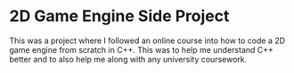# 2D Game Engine Side Project
This was a project where I followed an online course into how to code a 2D game engine from scratch in C++. This was to help me understand C++ better and to also help me along with any university coursework. 
